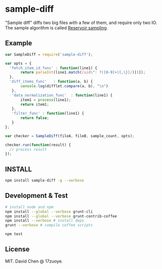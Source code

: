 sample-diff
====================================
"Sample diff" diffs two big files with a few of them, and require only two IO.
The sample algorithm is called [Reservoir sampling](http://en.wikipedia.org/wiki/Reservoir_sampling).


Example
------------------------------------
```javascript
var SampleDiff = require('sample-diff');

var opts = {
  'fetch_item_id_func' : function(line1) {
       return parseInt(line1.match(/uid\": ?([0-9]+)[,\}]/)[1]);
  },
  'diff_items_func'   : function(a, b) {
       console.log(difflet.compare(a, b), "\n")
   },
   'data_normalization_func'  : function(line1) {
       item1 = process(line1);
       return item1;
   },
   'filter_func' : function(line1) {
       return false;
   }
};

var checker = SampleDiff(fileA, fileB, sample_count, opts);

checker.run(function(result) {
  // process result
});
```

INSTALL
------------------------------------
```bash
npm install sample-diff -g --verbose
```

Development & Test
------------------------------------
```bash
# install node and npm
npm install --global --verbose grunt-cli
npm install --global --verbose grunt-contrib-coffee
npm install --verbose # install deps
grunt --verbose # compile coffee scripts

npm test
```

License
------------------------------------
MIT. David Chen @ 17zuoye.
